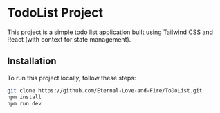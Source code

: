 # TodoList Project

This project is a simple todo list application built using Tailwind CSS and React (with context for state management).

## Installation

To run this project locally, follow these steps:

```bash
git clone https://github.com/Eternal-Love-and-Fire/ToDoList.git
npm install
npm run dev
